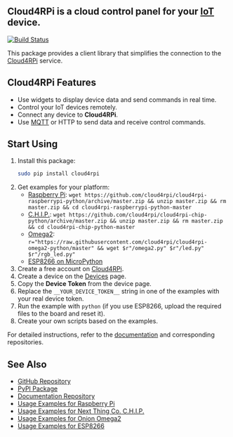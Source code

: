**Cloud4RPi** is a cloud control panel for your [IoT](https://en.wikipedia.org/wiki/Internet_of_things) device.
-----
[![Build Status](https://travis-ci.org/cloud4rpi/cloud4rpi.svg?branch=master)](https://travis-ci.org/cloud4rpi/cloud4rpi)

This package provides a client library that simplifies the connection to the [Cloud4RPi](https://cloud4rpi.io/) service.


## Cloud4RPi Features

- Use widgets to display device data and send commands in real time.
- Control your IoT devices remotely.
- Connect any device to **Cloud4RPi**.
- Use [MQTT](https://pypi.python.org/pypi/paho-mqtt) or HTTP to send data and receive control commands.

## Start Using

1. Install this package:
    ```bash
    sudo pip install cloud4rpi
    ```
1. Get examples for your platform:
    - [Raspberry Pi](https://github.com/cloud4rpi/cloud4rpi-raspberrypi-python): `wget https://github.com/cloud4rpi/cloud4rpi-raspberrypi-python/archive/master.zip && unzip master.zip && rm master.zip && cd cloud4rpi-raspberrypi-python-master`
    - [C.H.I.P.](https://github.com/cloud4rpi/cloud4rpi-chip-python): `wget https://github.com/cloud4rpi/cloud4rpi-chip-python/archive/master.zip && unzip master.zip && rm master.zip && cd cloud4rpi-chip-python-master`
    - [Omega2](https://github.com/cloud4rpi/cloud4rpi-omega2-python): `r="https://raw.githubusercontent.com/cloud4rpi/cloud4rpi-omega2-python/master" && wget $r"/omega2.py" $r"/led.py" $r"/rgb_led.py"`
    - [ESP8266 on MicroPython](https://github.com/cloud4rpi/cloud4rpi-esp8266-micropython)
1. Create a free account on [Cloud4RPi](https://cloud4rpi.io).
2. Create a device on the [Devices](https://cloud4rpi.io/devices) page.
3. Copy the **Device Token** from the device page.
4. Replace the `__YOUR_DEVICE_TOKEN__` string in one of the examples with your real device token.
5. Run the example with `python` (if you use ESP8266, upload the required files to the board and reset it).
6. Create your own scripts based on the examples.

For detailed instructions, refer to the [documentation](http://docs.cloud4rpi.io/) and corresponding repositories.

## See Also

* [GitHub Repository](https://github.com/cloud4rpi/cloud4rpi/)
* [PyPI Package](https://pypi.python.org/pypi/cloud4rpi)
* [Documentation Repository](https://github.com/cloud4rpi/docs)
* [Usage Examples for Raspberry Pi](https://github.com/cloud4rpi/cloud4rpi-raspberrypi-python)
* [Usage Examples for Next Thing Co. C.H.I.P.](https://github.com/cloud4rpi/cloud4rpi-chip-python)
* [Usage Examples for Onion Omega2](https://github.com/cloud4rpi/cloud4rpi-omega2-python)
* [Usage Examples for ESP8266](https://github.com/cloud4rpi/cloud4rpi-esp8266-micropython)
